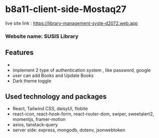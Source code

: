 # b8a11-client-side-Mostaq27

live site link : https://library-management-syste-d2072.web.app

### Website name: SUSIS Library

## Features
- 
- implement 2 type of authentication system , like password, google
- user can add Books and Update Books 
- Dark theme toggle

## Used technology and packages 
- React, Tailwind CSS, daisyUI, flobite
- react-icon, react-hook-form, react-router-dom, swiper, sweetalert2, momentjs, framer-motion
- axios, tanstack-query
- server side: express, mongodb, dotenv, jsonwebtoken
